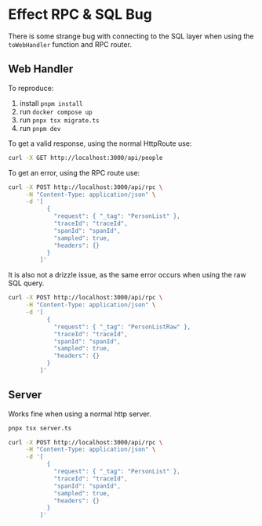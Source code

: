 # Effect RPC & SQL Bug

There is some strange bug with connecting to the SQL layer when using the `toWebHandler` function and RPC router.

## Web Handler

To reproduce:

1. install `pnpm install`
2. run `docker compose up`
3. run `pnpx tsx migrate.ts`
4. run `pnpm dev`

To get a valid response, using the normal HttpRoute use:

```bash
curl -X GET http://localhost:3000/api/people
```

To get an error, using the RPC route use:

```bash
curl -X POST http://localhost:3000/api/rpc \
     -H "Content-Type: application/json" \
     -d '[
           {
             "request": { "_tag": "PersonList" },
             "traceId": "traceId",
             "spanId": "spanId",
             "sampled": true,
             "headers": {}
           }
         ]'
```

It is also not a drizzle issue, as the same error occurs when using the raw SQL query.

```bash
curl -X POST http://localhost:3000/api/rpc \
     -H "Content-Type: application/json" \
     -d '[
           {
             "request": { "_tag": "PersonListRaw" },
             "traceId": "traceId",
             "spanId": "spanId",
             "sampled": true,
             "headers": {}
           }
         ]'
```

## Server

Works fine when using a normal http server.

```bash
pnpx tsx server.ts
```

```bash
curl -X POST http://localhost:3000/api/rpc \
     -H "Content-Type: application/json" \
     -d '[
           {
             "request": { "_tag": "PersonList" },
             "traceId": "traceId",
             "spanId": "spanId",
             "sampled": true,
             "headers": {}
           }
         ]'
```
